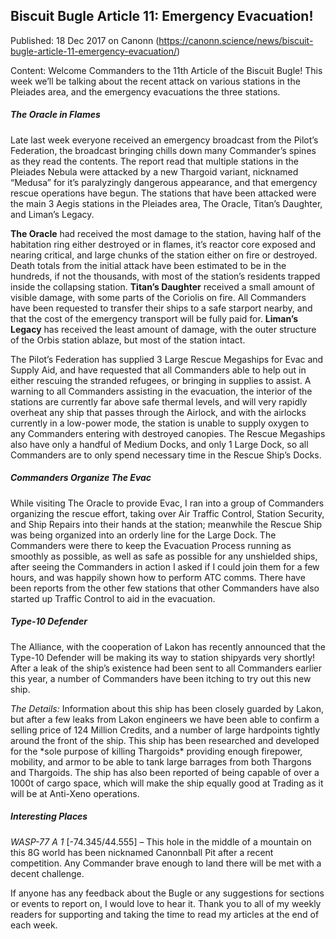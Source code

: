 ## Biscuit Bugle Article 11: Emergency Evacuation!

Published: 18 Dec 2017 on Canonn (https://canonn.science/news/biscuit-bugle-article-11-emergency-evacuation/)

Content: Welcome Commanders to the 11th Article of the Biscuit Bugle! This week we’ll be talking about the recent attack on various stations in the Pleiades area, and the emergency evacuations the three stations.

##### The Oracle in Flames

Late last week everyone received an emergency broadcast from the Pilot’s Federation, the broadcast bringing chills down many Commander’s spines as they read the contents. The report read that multiple stations in the Pleiades Nebula were attacked by a new Thargoid variant, nicknamed “Medusa” for it’s paralyzingly dangerous appearance, and that emergency rescue operations have begun. The stations that have been attacked were the main 3 Aegis stations in the Pleiades area, The Oracle, Titan’s Daughter, and Liman’s Legacy.

**The Oracle** had received the most damage to the station, having half of the habitation ring either destroyed or in flames, it’s reactor core exposed and nearing critical, and large chunks of the station either on fire or destroyed. Death totals from the initial attack have been estimated to be in the hundreds, if not the thousands, with most of the station’s residents trapped inside the collapsing station. **Titan’s Daughter** received a small amount of visible damage, with some parts of the Coriolis on fire. All Commanders have been requested to transfer their ships to a safe starport nearby, and that the cost of the emergency transport will be fully paid for. **Liman’s Legacy** has received the least amount of damage, with the outer structure of the Orbis station ablaze, but most of the station intact.

The Pilot’s Federation has supplied 3 Large Rescue Megaships for Evac and Supply Aid, and have requested that all Commanders able to help out in either rescuing the stranded refugees, or bringing in supplies to assist. A warning to all Commanders assisting in the evacuation, the interior of the stations are currently far above safe thermal levels, and will very rapidly overheat any ship that passes through the Airlock, and with the airlocks currently in a low-power mode, the station is unable to supply oxygen to any Commanders entering with destroyed canopies. The Rescue Megaships also have only a handful of Medium Docks, and only 1 Large Dock, so all Commanders are to only spend necessary time in the Rescue Ship’s Docks.

##### Commanders Organize The Evac

While visiting The Oracle to provide Evac, I ran into a group of Commanders organizing the rescue effort, taking over Air Traffic Control, Station Security, and Ship Repairs into their hands at the station; meanwhile the Rescue Ship was being organized into an orderly line for the Large Dock. The Commanders were there to keep the Evacuation Process running as smoothly as possible, as well as safe as possible for any unshielded ships, after seeing the Commanders in action I asked if I could join them for a few hours, and was happily shown how to perform ATC comms. There have been reports from the other few stations that other Commanders have also started up Traffic Control to aid in the evacuation.

##### Type-10 Defender

The Alliance, with the cooperation of Lakon has recently announced that the Type-10 Defender will be making its way to station shipyards very shortly! After a leak of the ship’s existence had been sent to all Commanders earlier this year, a number of Commanders have been itching to try out this new ship.

*The Details:* Information about this ship has been closely guarded by Lakon, but after a few leaks from Lakon engineers we have been able to confirm a selling price of 124 Million Credits, and a number of large hardpoints tightly around the front of the ship. This ship has been researched and developed for the \*sole purpose of killing Thargoids\* providing enough firepower, mobility, and armor to be able to tank large barrages from both Thargons and Thargoids. The ship has also been reported of being capable of over a 1000t of cargo space, which will make the ship equally good at Trading as it will be at Anti-Xeno operations.

##### Interesting Places

*WASP-77 A 1* [-74.345/44.555] – This hole in the middle of a mountain on this 8G world has been nicknamed Canonnball Pit after a recent competition. Any Commander brave enough to land there will be met with a decent challenge.

If anyone has any feedback about the Bugle or any suggestions for sections or events to report on, I would love to hear it. Thank you to all of my weekly readers for supporting and taking the time to read my articles at the end of each week.